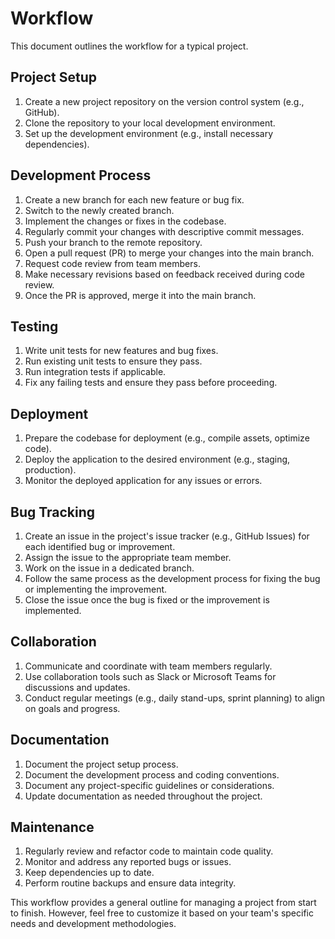 # Workflow

This document outlines the workflow for a typical project.

## Project Setup

1. Create a new project repository on the version control system (e.g., GitHub).
2. Clone the repository to your local development environment.
3. Set up the development environment (e.g., install necessary dependencies).

## Development Process

1. Create a new branch for each new feature or bug fix.
2. Switch to the newly created branch.
3. Implement the changes or fixes in the codebase.
4. Regularly commit your changes with descriptive commit messages.
5. Push your branch to the remote repository.
6. Open a pull request (PR) to merge your changes into the main branch.
7. Request code review from team members.
8. Make necessary revisions based on feedback received during code review.
9. Once the PR is approved, merge it into the main branch.

## Testing

1. Write unit tests for new features and bug fixes.
2. Run existing unit tests to ensure they pass.
3. Run integration tests if applicable.
4. Fix any failing tests and ensure they pass before proceeding.

## Deployment

1. Prepare the codebase for deployment (e.g., compile assets, optimize code).
2. Deploy the application to the desired environment (e.g., staging, production).
3. Monitor the deployed application for any issues or errors.

## Bug Tracking

1. Create an issue in the project's issue tracker (e.g., GitHub Issues) for each identified bug or improvement.
2. Assign the issue to the appropriate team member.
3. Work on the issue in a dedicated branch.
4. Follow the same process as the development process for fixing the bug or implementing the improvement.
5. Close the issue once the bug is fixed or the improvement is implemented.

## Collaboration

1. Communicate and coordinate with team members regularly.
2. Use collaboration tools such as Slack or Microsoft Teams for discussions and updates.
3. Conduct regular meetings (e.g., daily stand-ups, sprint planning) to align on goals and progress.

## Documentation

1. Document the project setup process.
2. Document the development process and coding conventions.
3. Document any project-specific guidelines or considerations.
4. Update documentation as needed throughout the project.

## Maintenance

1. Regularly review and refactor code to maintain code quality.
2. Monitor and address any reported bugs or issues.
3. Keep dependencies up to date.
4. Perform routine backups and ensure data integrity.

This workflow provides a general outline for managing a project from start to finish. However, feel free to customize it based on your team's specific needs and development methodologies.
